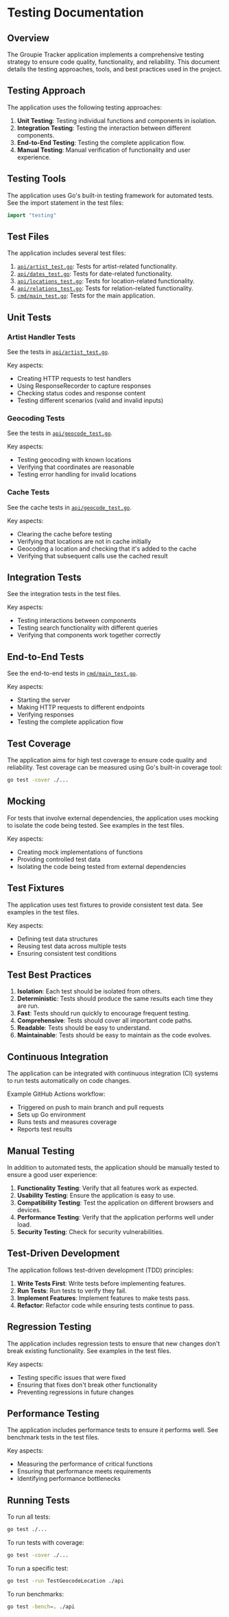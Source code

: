 # Testing Documentation

## Overview

The Groupie Tracker application implements a comprehensive testing strategy to ensure code quality, functionality, and reliability. This document details the testing approaches, tools, and best practices used in the project.

## Testing Approach

The application uses the following testing approaches:

1. **Unit Testing**: Testing individual functions and components in isolation.
2. **Integration Testing**: Testing the interaction between different components.
3. **End-to-End Testing**: Testing the complete application flow.
4. **Manual Testing**: Manual verification of functionality and user experience.

## Testing Tools

The application uses Go's built-in testing framework for automated tests. See the import statement in the test files:

```go
import "testing"
```

## Test Files

The application includes several test files:

1. [`api/artist_test.go`](../api/artist_test.go): Tests for artist-related functionality.
2. [`api/dates_test.go`](../api/dates_test.go): Tests for date-related functionality.
3. [`api/locations_test.go`](../api/locations_test.go): Tests for location-related functionality.
4. [`api/relations_test.go`](../api/relations_test.go): Tests for relation-related functionality.
5. [`cmd/main_test.go`](../cmd/main_test.go): Tests for the main application.

## Unit Tests

### Artist Handler Tests

See the tests in [`api/artist_test.go`](../api/artist_test.go).

Key aspects:
- Creating HTTP requests to test handlers
- Using ResponseRecorder to capture responses
- Checking status codes and response content
- Testing different scenarios (valid and invalid inputs)

### Geocoding Tests

See the tests in [`api/geocode_test.go`](../api/geocode_test.go).

Key aspects:
- Testing geocoding with known locations
- Verifying that coordinates are reasonable
- Testing error handling for invalid locations

### Cache Tests

See the cache tests in [`api/geocode_test.go`](../api/geocode_test.go).

Key aspects:
- Clearing the cache before testing
- Verifying that locations are not in cache initially
- Geocoding a location and checking that it's added to the cache
- Verifying that subsequent calls use the cached result

## Integration Tests

See the integration tests in the test files.

Key aspects:
- Testing interactions between components
- Testing search functionality with different queries
- Verifying that components work together correctly

## End-to-End Tests

See the end-to-end tests in [`cmd/main_test.go`](../cmd/main_test.go).

Key aspects:
- Starting the server
- Making HTTP requests to different endpoints
- Verifying responses
- Testing the complete application flow

## Test Coverage

The application aims for high test coverage to ensure code quality and reliability. Test coverage can be measured using Go's built-in coverage tool:

```bash
go test -cover ./...
```

## Mocking

For tests that involve external dependencies, the application uses mocking to isolate the code being tested. See examples in the test files.

Key aspects:
- Creating mock implementations of functions
- Providing controlled test data
- Isolating the code being tested from external dependencies

## Test Fixtures

The application uses test fixtures to provide consistent test data. See examples in the test files.

Key aspects:
- Defining test data structures
- Reusing test data across multiple tests
- Ensuring consistent test conditions

## Test Best Practices

1. **Isolation**: Each test should be isolated from others.
2. **Deterministic**: Tests should produce the same results each time they are run.
3. **Fast**: Tests should run quickly to encourage frequent testing.
4. **Comprehensive**: Tests should cover all important code paths.
5. **Readable**: Tests should be easy to understand.
6. **Maintainable**: Tests should be easy to maintain as the code evolves.

## Continuous Integration

The application can be integrated with continuous integration (CI) systems to run tests automatically on code changes.

Example GitHub Actions workflow:
- Triggered on push to main branch and pull requests
- Sets up Go environment
- Runs tests and measures coverage
- Reports test results

## Manual Testing

In addition to automated tests, the application should be manually tested to ensure a good user experience:

1. **Functionality Testing**: Verify that all features work as expected.
2. **Usability Testing**: Ensure the application is easy to use.
3. **Compatibility Testing**: Test the application on different browsers and devices.
4. **Performance Testing**: Verify that the application performs well under load.
5. **Security Testing**: Check for security vulnerabilities.

## Test-Driven Development

The application follows test-driven development (TDD) principles:

1. **Write Tests First**: Write tests before implementing features.
2. **Run Tests**: Run tests to verify they fail.
3. **Implement Features**: Implement features to make tests pass.
4. **Refactor**: Refactor code while ensuring tests continue to pass.

## Regression Testing

The application includes regression tests to ensure that new changes don't break existing functionality. See examples in the test files.

Key aspects:
- Testing specific issues that were fixed
- Ensuring that fixes don't break other functionality
- Preventing regressions in future changes

## Performance Testing

The application includes performance tests to ensure it performs well. See benchmark tests in the test files.

Key aspects:
- Measuring the performance of critical functions
- Ensuring that performance meets requirements
- Identifying performance bottlenecks

## Running Tests

To run all tests:

```bash
go test ./...
```

To run tests with coverage:

```bash
go test -cover ./...
```

To run a specific test:

```bash
go test -run TestGeocodeLocation ./api
```

To run benchmarks:

```bash
go test -bench=. ./api
```
